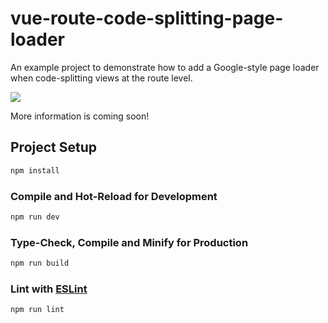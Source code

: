 # vue-route-code-splitting-page-loader

An example project to demonstrate how to add a Google-style page loader when code-splitting views at the route level.

![](https://github.com/Developers-Notebook/vue-route-code-splitting-page-loader/raw/main/vue-page-loader.gif)

More information is coming soon!

## Project Setup

```sh
npm install
```

### Compile and Hot-Reload for Development

```sh
npm run dev
```

### Type-Check, Compile and Minify for Production

```sh
npm run build
```

### Lint with [ESLint](https://eslint.org/)

```sh
npm run lint
```
